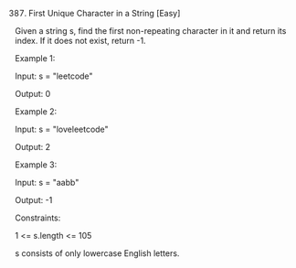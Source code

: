 387. First Unique Character in a String
[Easy]

Given a string s, find the first non-repeating character in it and return its index. If it does not exist, return -1.

Example 1:

Input: s = "leetcode"

Output: 0


Example 2:

Input: s = "loveleetcode"

Output: 2


Example 3:

Input: s = "aabb"

Output: -1
 

Constraints:

1 <= s.length <= 105

s consists of only lowercase English letters.